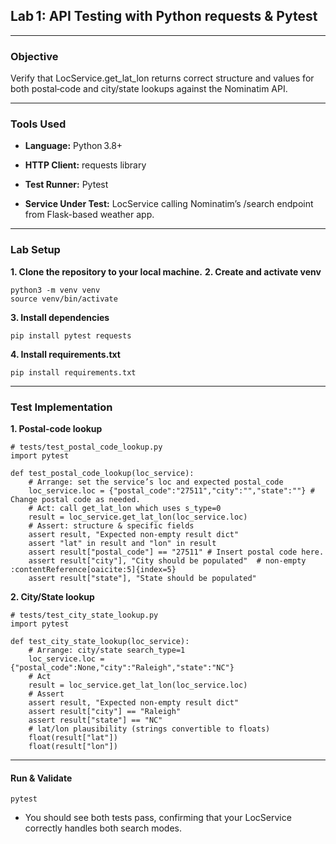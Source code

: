 ## Lab 1: API Testing with Python requests & Pytest
-------
### Objective
Verify that LocService.get_lat_lon returns correct structure and values for both postal‑code and city/state lookups against the Nominatim API.

-----

### Tools Used
- **Language:** Python 3.8+

- **HTTP Client:** requests library 

- **Test Runner:** Pytest 


- **Service Under Test:** LocService calling Nominatim’s /search endpoint from Flask-based weather app.
--------

### Lab Setup
**1. Clone the repository to your local machine.**
**2. Create and activate venv**
```
python3 -m venv venv
source venv/bin/activate
```
**3. Install dependencies**
```
pip install pytest requests
```

**4.  Install requirements.txt**
```
pip install requirements.txt
```
------

### Test Implementation

**1. Postal‑code lookup**
```
# tests/test_postal_code_lookup.py
import pytest

def test_postal_code_lookup(loc_service):
    # Arrange: set the service’s loc and expected postal_code
    loc_service.loc = {"postal_code":"27511","city":"","state":""} # Change postal code as needed.
    # Act: call get_lat_lon which uses s_type=0
    result = loc_service.get_lat_lon(loc_service.loc)
    # Assert: structure & specific fields
    assert result, "Expected non-empty result dict"
    assert "lat" in result and "lon" in result
    assert result["postal_code"] == "27511" # Insert postal code here.
    assert result["city"], "City should be populated"  # non-empty :contentReference[oaicite:5]{index=5}
    assert result["state"], "State should be populated"
```

**2. City/State lookup**
```
# tests/test_city_state_lookup.py
import pytest

def test_city_state_lookup(loc_service):
    # Arrange: city/state search_type=1
    loc_service.loc = {"postal_code":None,"city":"Raleigh","state":"NC"}
    # Act
    result = loc_service.get_lat_lon(loc_service.loc)
    # Assert
    assert result, "Expected non-empty result dict"
    assert result["city"] == "Raleigh"
    assert result["state"] == "NC"
    # lat/lon plausibility (strings convertible to floats)
    float(result["lat"])
    float(result["lon"])
```
-------------------------------------
#### Run & Validate
```
pytest
```
- You should see both tests pass, confirming that your LocService correctly handles both search modes.